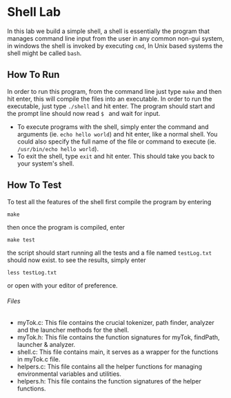 # Shell Lab #

In this lab we build a simple shell, a shell is essentially the program that manages command line input from the user in any common non-gui system, in windows the shell is invoked by executing ```cmd```, In Unix based systems the shell might be called ```bash```.  

## How To Run ##

In order to run this program, from the command line just type ``` make ``` and then hit enter, this will compile the files into an executable. In order to run the executable, just type ``` ./shell ``` and hit enter. The program should start and the prompt line should now read ```$ ``` and wait for input.

- To execute programs with the shell, simply enter the command and arguments (ie. ```echo hello world```) and hit enter, like a normal shell. You could also specify the full name of the file or command to execute (ie. ```/usr/bin/echo hello world```). 
- To exit the shell, type ```exit``` and hit enter. This should take you back to your system's shell.

## How To Test ##

To test all the features of the shell first compile the program by entering  

```make``` 

then once the program is compiled, enter 

```make test```

the script should start running all the tests and a file named ```testLog.txt``` should now exist.
to see the results, simply enter 

```less testLog.txt```

or open with your editor of preference.

###### Files ######

 - myTok.c: This file contains the crucial tokenizer, path finder, analyzer and the launcher methods for the shell.
 - myTok.h: This file contains the function signatures for myTok, findPath, launcher & analyzer.
 - shell.c: This file contains main, it serves as a wrapper for the functions in myTok.c file.
 - helpers.c: This file contains all the helper functions for managing environmental variables and utilities.
 - helpers.h: This file contains the function signatures of the helper functions.
